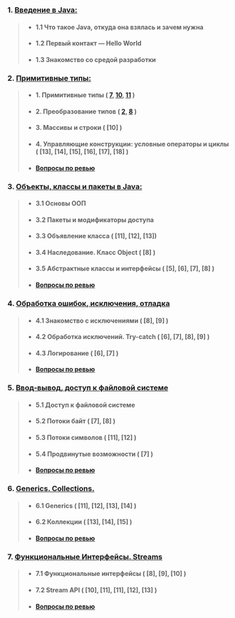### 1. [Введение в Java:](src/modules/module1)
>- #### 1.1 Что такое Java, откуда она взялась и зачем нужна
>- #### 1.2 Первый контакт — Hello World
>- #### 1.3 Знакомство со средой разработки

### 2. [<b>Примитивные типы:</b>](src/modules/module2)
>- #### 1. <b>Примитивные типы</b> ( [7](src/modules/module2/chapter1/task07), [10](src/modules/module2/chapter1/task10), [11](src/modules/module2/chapter1/task11) )
>- #### 2. Преобразование типов ( [2](src/modules/module2/chapter2/task02), [8](src/modules/module2/chapter2/task08) )
>- #### 3. Массивы и строки ( [10] )
>- #### 4. Управляющие конструкции: условные операторы и циклы ( [13], [14], [15], [16], [17], [18] )
>- #### [Вопросы по ревью](src/modules/module2/questions.md)

### 3. [Объекты, классы и пакеты в Java:](src/modules/module3)
>- #### 3.1 Основы ООП
>- #### 3.2 Пакеты и модификаторы доступа
>- #### 3.3 Объявление класса ( [11], [12], [13])
>- #### 3.4 Наследование. Класс Object ( [8] )
>- #### 3.5 Абстрактные классы и интерфейсы ( [5], [6], [7], [8] )
>- #### [Вопросы по ревью](src/modules/module3/questions.md)

### 4. [Обработка ошибок, исключения, отладка](src/modules/module4)
>- #### 4.1 Знакомство с исключениями ( [8], [9] )
>- #### 4.2 Обработка исключений. Try-catch ( [6], [7], [8], [9] )
>- #### 4.3 Логирование ( [6], [7] )
>- #### [Вопросы по ревью](src/modules/module4/questions.md)

### 5. [Ввод-вывод, доступ к файловой системе](src/modules/module5)
>- #### 5.1 Доступ к файловой системе
>- #### 5.2 Потоки байт ( [7], [8] )
>- #### 5.3 Потоки символов ( [11], [12] )
>- #### 5.4 Продвинутые возможности ( [7] )
>- #### [Вопросы по ревью](src/modules/module5/questions.md)

### 6. [Generics. Collections.](src/modules/module6)
>- #### 6.1 Generics ( [11], [12], [13], [14] )
>- #### 6.2 Коллекции ( [13], [14], [15] )
>- #### [Вопросы по ревью](src/modules/module6/questions.md)

### 7. [Функциональные Интерфейсы. Streams](src/modules/module7)
>- #### 7.1 Функциональные интерфейсы ( [8], [9], [10] )
>- #### 7.2 Stream API ( [10], [11], [11], [12], [13] )
>- #### [Вопросы по ревью](src/modules/module7/questions.md)

